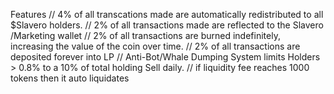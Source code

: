 Features 
// 4% of all transcations made are automatically redistributed to all $Slavero  holders.
// 2% of all transactions made are reflected to the Slavero /Marketing wallet
// 2% of all transactions are burned indefinitely, increasing the value of the coin over time.
// 2% of all transactions are deposited forever into LP
// Anti-Bot/Whale Dumping System limits Holders > 0.8% to a 10% of total holding Sell daily.
// if liquidity fee reaches 1000 tokens then it auto liquidates

